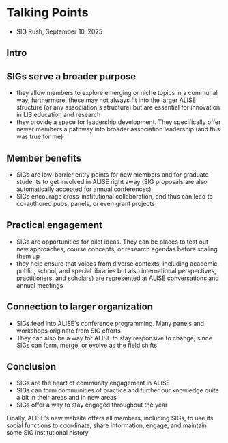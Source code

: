 # Talking Points

- SIG Rush, September 10, 2025

## Intro

## SIGs serve a broader purpose

- they allow members to explore emerging or niche topics in a communal way, furthermore, these may not always fit into the larger ALISE structure (or any association's structure) but are essential for innovation in LIS education and research
- they provide a space for leadership development. They specifically offer newer members a pathway into broader association leadership (and this was true for me)

## Member benefits

- SIGs are low-barrier entry points for new members and for graduate students to get involved in ALISE right away (SIG proposals are also automatically accepted for annual conferences)
- SIGs encourage cross-institutional collaboration, and thus can lead to co-authored pubs, panels, or even grant projects

## Practical engagement

- SIGs are opportunities for pilot ideas. They can be places to test out new approaches, course concepts, or research agendas before scaling them up
- they help ensure that voices from diverse contexts, including academic, public, school, and special libraries but also international perspectives, practitioners, and scholars) are represented at ALISE conversations and annual meetings

## Connection to larger organization

- SIGs feed into ALISE's conference programming. Many panels and workshops originate from SIG efforts
- They can also be a way for ALISE to stay responsive to change, since SIGs can form, merge, or evolve as the field shifts

## Conclusion

- SIGs are the heart of community engagement in ALISE
- SIGs can form communities of practice and further our knowledge quite a bit in their areas and in new areas
- SIGs offer a way to stay engaged throughout the year

Finally, ALISE's new website offers all members, including SIGs, to use its social functions to coordinate, share information, engage, and maintain some SIG institutional history
